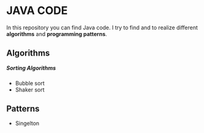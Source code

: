 JAVA CODE
=======================
In this repository you can find  Java code. 
I try to find and 
to realize different **algorithms** and **programming patterns**.

Algorithms
---

***Sorting Algorithms***
###
- Bubble sort
- Shaker sort


Patterns
---

- Singelton